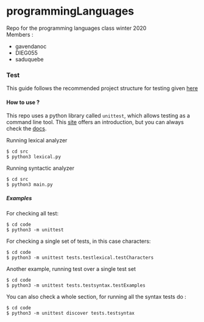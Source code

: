 # programmingLanguages
Repo for the programming languages class winter 2020  
Members : 
  - gavendanoc
  - DIEG055
  - saduquebe

### Test

This guide follows the recommended project structure for testing given [here](https://stackoverflow.com/questions/1896918/running-unittest-with-typical-test-directory-structure) 

#### How to use ?
This repo uses a python library called `unittest`, which allows testing as a command line tool. This [site](https://realpython.com/python-testing/) offers an introduction, but you can always check the [docs](https://docs.python.org/3/library/unittest.html).  

Running lexical analyzer 
```shell
$ cd src
$ python3 lexical.py
```

Running syntactic analyzer 
```shell
$ cd src
$ python3 main.py
```

##### Examples

For checking all test:
```shell
$ cd code
$ python3 -m unittest
```

For checking a single set of tests, in this case characters:
```shell
$ cd code
$ python3 -m unittest tests.testlexical.testCharacters
```

Another example,  running test over a single test set
```shell
$ cd code
$ python3 -m unittest tests.testsyntax.testExamples
```

You can also check a whole section, for running all the syntax tests do : 
```shell
$ cd code
$ python3 -m unittest discover tests.testsyntax
```
